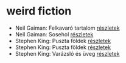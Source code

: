 # weird fiction

- Neil Gaiman: Felkavaró tartalom [részletek](_details/Neil%20Gaiman.md#id_976)
- Neil Gaiman: Sosehol [részletek](_details/Neil%20Gaiman.md#id_222)
- Stephen King: Puszta földek [részletek](_details/Stephen%20King.md#id_545)
- Stephen King: Puszta földek [részletek](_details/Stephen%20King.md#id_845)
- Stephen King: Varázsló és üveg [részletek](_details/Stephen%20King.md#id_846)